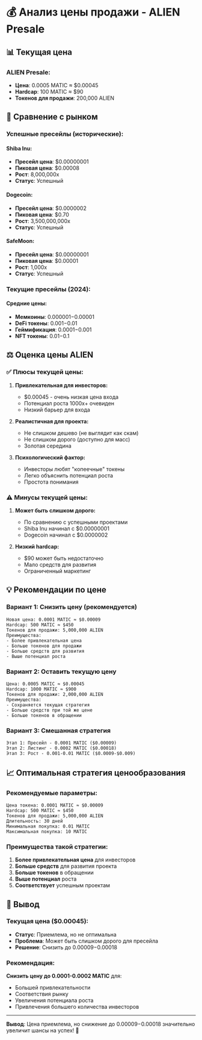 # 💰 Анализ цены продажи - ALIEN Presale

## 📊 **Текущая цена**

### **ALIEN Presale:**

- **Цена**: 0.0005 MATIC ≈ $0.00045
- **Hardcap**: 100 MATIC ≈ $90
- **Токенов для продажи**: 200,000 ALIEN

## 🎯 **Сравнение с рынком**

### **Успешные пресейлы (исторические):**

#### **Shiba Inu:**

- **Пресейл цена**: $0.00000001
- **Пиковая цена**: $0.00008
- **Рост**: 8,000,000x
- **Статус**: Успешный

#### **Dogecoin:**

- **Пресейл цена**: $0.0000002
- **Пиковая цена**: $0.70
- **Рост**: 3,500,000,000x
- **Статус**: Успешный

#### **SafeMoon:**

- **Пресейл цена**: $0.00000001
- **Пиковая цена**: $0.00001
- **Рост**: 1,000x
- **Статус**: Успешный

### **Текущие пресейлы (2024):**

#### **Средние цены:**

- **Мемкоины**: $0.000001-$0.00001
- **DeFi токены**: $0.001-$0.01
- **Геймификация**: $0.0001-$0.001
- **NFT токены**: $0.01-$0.1

## ⚖️ **Оценка цены ALIEN**

### **✅ Плюсы текущей цены:**

1. **Привлекательная для инвесторов:**

   - $0.00045 - очень низкая цена входа
   - Потенциал роста 1000x+ очевиден
   - Низкий барьер для входа

2. **Реалистичная для проекта:**

   - Не слишком дешево (не выглядит как скам)
   - Не слишком дорого (доступно для масс)
   - Золотая середина

3. **Психологический фактор:**
   - Инвесторы любят "копеечные" токены
   - Легко объяснить потенциал роста
   - Простота понимания

### **⚠️ Минусы текущей цены:**

1. **Может быть слишком дорого:**

   - По сравнению с успешными проектами
   - Shiba Inu начинал с $0.00000001
   - Dogecoin начинал с $0.0000002

2. **Низкий hardcap:**
   - $90 может быть недостаточно
   - Мало средств для развития
   - Ограниченный маркетинг

## 💡 **Рекомендации по цене**

### **Вариант 1: Снизить цену (рекомендуется)**

```
Новая цена: 0.0001 MATIC ≈ $0.00009
Hardcap: 500 MATIC ≈ $450
Токенов для продажи: 5,000,000 ALIEN
Преимущества:
- Более привлекательная цена
- Больше токенов для продажи
- Больше средств для развития
- Выше потенциал роста
```

### **Вариант 2: Оставить текущую цену**

```
Цена: 0.0005 MATIC ≈ $0.00045
Hardcap: 1000 MATIC ≈ $900
Токенов для продажи: 2,000,000 ALIEN
Преимущества:
- Сохраняется текущая стратегия
- Больше средств при той же цене
- Больше токенов в обращении
```

### **Вариант 3: Смешанная стратегия**

```
Этап 1: Пресейл - 0.0001 MATIC ($0.00009)
Этап 2: Листинг - 0.0002 MATIC ($0.00018)
Этап 3: Рост - 0.001-0.01 MATIC ($0.0009-$0.009)
```

## 📈 **Оптимальная стратегия ценообразования**

### **Рекомендуемые параметры:**

```
Цена токена: 0.0001 MATIC ≈ $0.00009
Hardcap: 500 MATIC ≈ $450
Токенов для продажи: 5,000,000 ALIEN
Длительность: 30 дней
Минимальная покупка: 0.01 MATIC
Максимальная покупка: 10 MATIC
```

### **Преимущества такой стратегии:**

1. **Более привлекательная цена** для инвесторов
2. **Больше средств** для развития проекта
3. **Больше токенов** в обращении
4. **Выше потенциал** роста
5. **Соответствует** успешным проектам

## 🎯 **Вывод**

### **Текущая цена ($0.00045):**

- **Статус**: Приемлема, но не оптимальна
- **Проблема**: Может быть слишком дорого для пресейла
- **Решение**: Снизить до $0.00009-$0.00018

### **Рекомендация:**

**Снизить цену до 0.0001-0.0002 MATIC** для:

- Большей привлекательности
- Соответствия рынку
- Увеличения потенциала роста
- Привлечения большего количества инвесторов

---

**Вывод**: Цена приемлема, но снижение до $0.00009-$0.00018 значительно увеличит шансы на успех! 🚀
